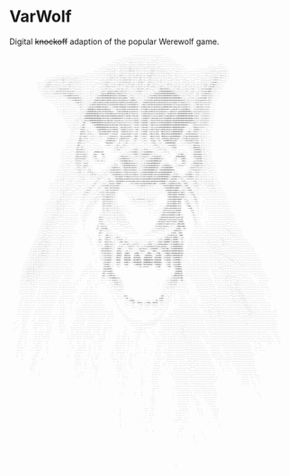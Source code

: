 # VarWolf
Digital ~~knockoff~~ adaption of the popular Werewolf game.

                                                                                                                                                                                                                                                                                                                                                                                                                                                                      
<sub>
  <sub>
    <sub>
      <sub>
        <sub>
          <sub>
            <sub>
              <sub>
       
                                                                                                                                                                                                                                                                                                                  
                                                                                                                                                                                                                                                                                                            
                                                                                                                                                                                                                                                                                                            
                                                                                                                                                                                                                                                                                                            
                                                                                                                                                                                                                                                                                                            
                                                                                                                                                                                                                                                                                                            
                                                                                                                                                                                                                                                                                                            
                                                                                                                                                                                                                                                                                                            
                                                                                                                                                                                                                                                                                                            
                                                                                                                                                                                                                                                                                                            
                                                                                                                                                                                                                                                                                                            
                                                                                                                                                                                                                                                                                                            
                                                                                                                                       ............................'.....                                                                                                                                   
                                                                                                                            ...................................''',,''...........                                                                                                                           
                                                                                                                      ..........''.'''','.'''..''..''.......',,,,,,,'''..............                                                                                                                       
                                                                                                                  .....,,,,'.',''''',;;;,,;,'',;,.','..',,,',,'',,,,'''''.'''...''.....                                                                                                                     
                                                                                                            ..........','',;,';;,,,,:::;,,,,,',;,,;;,,,;:;,,;;,;;,,'',',''''...',''.''......                                .        ....                                                                   
                                                                                                       ........'''','''''',:;;::;,,;::c:,::,,,;::::;,,,,;;;;,,:;,,,,;;,'''''.',''''''',,'''.....                         ...........''......                                                                
                                                                                                  .......'',,,,;;'',,;,.'';;,;:;;;;:ccc::c:;;;;:,';:;;;::::;;:c;,,;;::,,;,,,,,'.',',,'.',,,'......         .   ...........''''',,,,'''''''....                                                              
                                                                                              .........',,,,,,;::;;;;;,'',;;;::;;;;:cll:cc:,;:;;'';::;;::;::llc;:::;:;;;;;;;,,'',,'''',;,,,,'.........................'',',;:;;;;,,,;;;;:::;;'..                                                            
                                                                                      ................'',;,,,,,;;,;;;;,,,,:;:c:;:;:::c:;:c;';c;,;;;;::;:c::llcc::::;;:::;;;;;;;;;,''',;,',,,,'..''...............'''',;;::::;,;,,;;;::;:::::;,..                                                            
                                                      ............................................'''''',,,,;:;:c:::;;;,,;cccc:::;:;:c;:c:;;ccc:c:;:c:;;cccoc;;;c:::;;::;;;,,;;;:;,'',;;,,',,,'','....'''''''','',,,,,,;;,,;,,;;;::::::cc:;;,,..                                                            
                                            ........'',,,,;,;;;;;;;;;,,,,;;;;,,,,''''''.'''''''...'''',,,,,',:;;cccc::c:;;:cc:clc::;cl:;:c:cc;:llc::c:;;;:llc,,,,,;;,'::,;:;,,,;;,,,',::,'',''',,,'...''',,,''''',,,,,,,'',;;;;:cccc::cc::;,'..                                                             
                                         ....',,;;;;;;;:::::ccc::::;:::::;;;,,,,,,'..''''''..''''''',,,;;,,;:c::cc:::c:;;::c:;clccc:llc;:c:;;,;clc::c;,,;:cc;,;;,;;;,,c:,,:;',,,,;;',::;;;,''';::;,,,,',,,,'''''',;;,,;;,,;;;::cllcc:;;;,,,,..                                                              
                                 .........',;:cc:::::::::::::cc::::::ccc:::;;;;;,,'..''''''.''',,,,,,,,;;;:clccc:;;;:::;,:lc:clcccccll:,:c;,;:cccllc:'..:clc;;:;,,;;';l:,,:;,:;,,::',::,::;,'.,c:;::;,,,,;,''.',,,;;;;:::::::clodoc;;,;,''...                                                               
                                  .......';:ccccc::;;;;;;;;,;:;;,;:ccc:;;::::::,,'...''.'''''',,'''''',;;:cllc:;:;::cl:,;loc:cl:;c::lc:clc;:::cc:cl:;;,;loc:::c:;;:;,;:;,,;',cc:cl:,;::;::::,';::;:c;,,,,;;',;;,,;:;;cccc::ccldxoc;;;,,'...                                                                 
                                  ......',:cccc::;;;:;;;;;;::;;;;:::cc:;;;;::::;,,,'...'''''',;'''.',,;;;;:lllccc:cc:c;':l::::;;:cll;,;ll;;:c:lc:cc:;;;:ll:;cccc;,,;;:oc;;;;,;;;;::;:cc::cc:,,;;:c::,;:;::;,,;;,;;:::cll:;coxxdc;;;;,,,,'.                                                                  
                                  ....'',;::::::;;;::::::ccccccccccc::::::;;;;:;,,'...''.'',',,..'',,',:;;;cl::c:;;,,:::cc;:lc;;:c:;,',::;;;:cll:ccl:,;cl:,;;,;,''',:ldxdllodllc:;,,;;::cc:;,,;;;:c;;;;:cc:,'',;;;clcclooldkxl:;;;;,'''..                                                                   
                                    ...',;;;;;:::;;:::ccllllcllllccccccccc:;,,;;,,'....',',,;,,''''',,;cccc::cooolcccodoc:clolc:cl:;;;;:::::cclllcc:'';::,',,'';::::codxOOkkOOOOkkocc;;;;:c:;;:;,cl;,,;;cc;,,;;;;:clccoxxdddl:;;;;,.....                                                                    
                                     ..,,,;;;:;;:;::cclccllcllolllllooolcc:;;;;:;,,'..',,'';;'.',;;'';loxkxxxkOOOkkkkxxxdxdolllllc;;;;:::;:;;;:lc,,,',;;,.,;:;:looodxkkkOOOO0000OOOOkxo::;::;::;;:c,,c:;c:'';c;;::clcodooolcc::;,'.....                                                                     
                                      ...',,,,,,,,,,,,,,,;;;;:cclooddddoloooolc:,',,..,,''';;''',;:loxkOOOOOOOOOOkkkkkxxxxdodddool:,,:lc:;,',';:,',;;;,,,;cloodddxxkkkkkkOOO0OOOOkkkkOOkkxl:;:c:;;:::c;,::,';c::::loooollccllc;,'.....                                                                      
                                         ..........''...','..''',;cooooooddxxdolc;,,..,,,',;,'',:ldxxxxkkkkkOkkOkkkkkkxxxxdxxxdddoc,':oolc:;,';;,',,,::::cloddxxkkkkkkkkkOOOOOkkkkkkOOOOOOOko::;;,,:c:;;cc:;;;cclooooddl:clll:,.....                                                                        
                                             ...........''........'',;:cloddxxdllc,,,',,,;,,'':ldddoooddddxxkkOkkxxxkkxxxxdxxddooolcclodddol;,::;'';:lolloddxxxkkkkkkkkkkkOOOkkkkkkkkkkkkkkkkxolc;;cc;;:c;;ccclloooooolcccllc,.....                                                                         
                                                 .......'..............',,:cooolll:;,,,,,;;,,cddoooodddoooooddxxkkkkkkkkxxddddoooolodxkkkkxdoc:,'':loddddxxkkkkkkxxkkkkkkkkkkkxxxkxxddoollllodxkxc:cc:;::;;lolollolccccccccc;....                                                                           
                                                    ......'..''''''''.......,;:cll:,'.,;,;cloddoooddxkkkxdooollooodxkkOkkxdddoooollodxkkOOkkxo:'',lddxxxxkkkkkkkxdxkkkkkxxkkkkkkkkxollloooooloooddlccc;,,;;:loolcooc:cclccc:'....                                                                           
                                                      ......''''''''''........';cc:;'.,::oxxxkxxxdddddxxkkkxdl:;;;clodxkkxxdddddocloodxkkOkkxoc;:looddxxxkkxxxxdodxkkxxxxkOOOkkxdollodxxxoollloodxdlcc;,,;::loooloolc:ccccc;.....                                                                           
                                                       .....',,,''''...'''.....';c::;,:ldkOOOOkkxxddddodxkOOkxdoc:::::ldxxxxxdddoloooodxkkkxdo:,:cllodddxxxxdxdooxkxdodkOkkkkdol:coxkkxdlclloxkkOOOOxl:,,:clllllloolccclll:,.....                                                                           
                                                        .....',,'.......'''....';;;;;;cxO00000OOkkxddooodxkkkkkOkxoc:::cldkkxddddddoooodxkkxxo:,;cloodddxxddddoldxxdoxkkkkkxoc:codkkkxoccodkkOO000KKK0kc;colclloolccclllll:,'....                                                                           
                                                           ...''........'''...',;:;;:cx0000000000OOkxdooooxxkkkkOOkkxdoloodxxdoooddoollodxxxxo:,,:lodddxxdooooloxxxdxkkkkxoc:cdxkkkkxdccdkOOO000KKKXXXX0o:llolllc::clllllc;,'...                                                                            
                                                             ...........''''',,,;:;,ck0O00KKKKKK000OkxdddoodxkkkkkOOOOkxddoddolllodddollldxxdoc,':lodddxdoollcoxxxxxxkkkxlcldxkkkOkxdllxOOOO000KKKXXXKXXOlcoool:;:cclllolc;'....                                                                            
                                                              ...........',,,;,,;:;,lOOOO000KKKKK0000OkxddolddxxxxddkOOOkdddolccccoodolccloxxoc,,:loddddolccldkkxddxxxkxoldxkOOOOkxdooxOO0000KKKKKKXKK0KKxclool;;:cccclolc;'....                                                                            
                                                               ..........',;;;,'';;:xkxxxxO00KKKKKKK00Okxdoooddoddollodxxdxxxoc:ccclolcccloddol;,coodddol:;ldxkxolddxkxdoxkkOOOkOkxddkOO0000KKKKKKKK00OOOxlc:lc;cccccllllc;'...                                                                             
                                                                 .......',,,,,'',;:odl;,',:ldO00000000Okkxdooddoldxxdolllodxxxollllcccc:cclddxd:;codddddl;:odddocoxxxkddxkkOOOOOOkxdxO0000KKKKKKKK0Okxoooxdlcc::cccllllll:,'...                                                                             
                                                                  .....',;,,,,',,:odl,.    ..,lxkO00000Okkkdodxdlodxkxddlcldxxxdolooccc:::coxko:;codxddoc;:lddolcoxxxxdxkOOO0OOOkkdok000KKKKXXKK0koc,...,lxollccccllllllc:,...                                                                              
                                                                   ...',;,,,,,,,;lxdc;'........'cdkO0000OOOkddxxdoodxkxd:,:odxxdolloollc::coxxl;;:odxxdoc::loolccoxkxddkkOOOOOOkdoodO00KKKKXXXKkl,......'cxdooccccccc:;,,'....                                                                              
                                                                    ..',,,''..',cxkoc:;;,''......;oxkOO000OkxxxxolldkOkdc.'codddolllolllc::ldoc;,:ldxxdoc:coddolldkkocokOOkkkOkdoooxO00KXXKKK0x;...':c:;,;dkddocc:;,''.,;,...                                                                               
                                                                     ..',''....,oxdoc;;:cc:;,,''..,lxkxxkOOkxdddlccokkxdc..:odddxdllolllc;:lol:,,:lodddo:;coxxoclxkkl'cOOkxxkkxoloxO00KKKXK0Od,',;:ldoc;;coooll:;:;,'',::'..                                                                                
                                                                     ..'''''.'':ddlllc;:cclc:;;,,'.,lddooddxdlc::cloxxdl:..:oxkkxxoodolc;;cool;',cloddoc;,cdkkocldxkl.;OOOkxkkkdlokO00KKKK0ko;,;:codxdlodoodxo:::;;;;;;;''..                                                                                
                                                                     .'''.'...'col:cooc:::::c:;;,,..,cc:::::;;:coxkxoolc;.,dxxxxxooddlc;,;lddc,';:clool:'':dkkd:clokd..dOOkkkxxxodkkO000Okdc,,;cldxxxddxdoodddc:c;;;;;,,'...                                                                                
                                                                   ...........;doc:;cllc:::;;;;,,,'...,,'...,cdxkOkxolcc'.cddoddlclol:,',:odo;.',;:llll:'';ldkxl:cloxc.,dkkkOkxxddkkkkkxdl:',;cloddxxxxxdoooooc;::;;;'.''....                                                                               
                                                                  ............ldolc;;;;:;,,''...........  .;oxkOOkxdoc;..'clllc;:loc:,.',:ll:....';:ccc:'.';lodoc;;:lo:..cdxOOOkkkkkxdoc:,'';;::loodxxddolllxxo:,:c;,'''.....                                                                               
                                                                 ............cdlcc;;;,''''.........       'cdxkkxdo:,'..,cc:,,,:loc:,..,;;:,......'',;::,...;lool:,,;:c:..,ldxOOOOOOOd;.....',,;;;:ccccclllldxdc,,:;,,'''....                                                                               
                                                                ............,ddl:;,,,.......  ........    .;:ccc:;'...;clc;,,;clc:;,...'''............''.....,:cllc;,'';:'..';:oxxxkkxl'...........'',;::ldkxxxo:,;;'','.....                                                                               
                                                                ....''.....'col:;ll:,...... .............  ..........;ccc::cc:;;,'........',;,'....',,,,''....',,;:cc:,,;:;'....,:loodd,           ...,,:oddddxdl;;:;,''....                                                                                
                                                             .......'......:dolcldlc:;'..........',,'....         .',;:cccc:,.......'',;:llool:,,;::ccccc::;,''..',;:cc:::cc;,'. ..,;:,. ........    ..'::ldddddoc::c;,''....                                                                               
                                                           ............''..cxdoloolcc:;;'.   .,ldkOkxxxdc.       .....','........',;;:ccloddoc;,;;:cloodddddoc:;,'.....,;::c:::;.    ..............   ...:oxxdoddl::::,'''...                                                                               
                                                           ........''','...lxollccloolc:,.   'oxkx:..':odc'.              ..';::;:::;;;:cloddl:;:ccodddddolcc:::::;,'... .....'''.    .':cclddl;....   .'cdxkxdddoc:c:;,'....                                                                               
                                                           .......','''...,odooccoxxddl;.. ..,cdxl.    ,lc;..          ..';ldkkxxolc:;;,,;:cll:;:cclooolc:;;:cldxxkkxdl:,'.    ...   .;dOOk0KK0Oo.    ..,:odxxdddoc::;:;'....                                                                               
                                                           ......',''',''.;ooolllooooc:,.. ..',:cl;....;:,'..        ..',;coxkOOkkxolc:;;;;;:::;;:ccc:::;:codxkkOOOOkkxoc:,..      .':lc'...ck0kd;...  ..';clododdl:;;;;,.....                                                                              
                                                            .....''',,,'.':lllllc::;;:::;.. ...';:ll::cc:;;.        .'''',:ldxkOOOkxdolcc:::::;,;::;;:cclodxkkOO0OOkkxd:'.....    ..':l'    .okdc;,.. ..,;ccclooodo:;;;,,'.....                                                                             
                                                           .....'',,,'''.';cllllc,':lool:'. .  ....'......       ..',;;,..';loxkOOOOkxdooolcc:;,,;;;:lloddxkOOO00Okkdl:,',;;;;,'.  ..';,....;looc,'. ..,:ldddooooooc,,;,,,''....                                                                            
                                                          ....''''',,''...,;clllc,,loooc;....                 ...,;:cllc:,'';cdxkkOOOkkdodolc:;,,;;cllooxkOOO00OOkxdl:,;clodddxkxl,...,;:cclccc;'.. ..';clccodolllcc:;;,',;,.....                                                                           
                                                         ...'..',''''......,:ccc:,;llc;'',,'..             ...',;:ldddoollc;,:odxkkkkkkxdodoc:;,,::cloddxkOO000Okxdl:;:ldxkkOOO0OOkl.  .......     ..;cooolclllcccc::;;,',,,'....                                                                           
                                                        ......',,'''...'.''';:ccc:::;,'';lc;'...       ....',,;:coxkkxxdolll;;codxxxxxxxdoooc:;,;:cloddxkOOO00Okxol::ldxkOO00000Okkko,.           ..';:cccloocclc:;;::,''',,,,...                                                                           
                                                        .....',,''''..'.',,',;ccc:::,',:clllcc;,'.......',;;::::coxxxkxddoooc:clodxxxxxxxooolc:;:ccodddxkOOOOOkxdollodxkO0000000Odl:;;,'..      ..,:lllc:::clccl:,';::;,,''','....                                                                          
                                                       .....',,,,,'..'''''''',;;:::;,,:::::cclllc::;,,,;::;;;,'',;coodddddoolcclodxxxxxxxdddocc:cllodddxkkOOOkxxdoodxkOO0000000ko:,:clllc:'....';clodddol:::clcc:,,,;::,,,,'''.....                                                                         
                                                      ......,,,,.'''',,,'''..',;;::;,,''''',;;::;,,,;::;,,,'.......,:ldxxdddolllodddxxxxxxxxollccllodxxxkkOOkxxxxxxkkOOO00000Okl;;loddddxxoc;,;ccccloddooc::cc:;:;;;;::;,;,,,;,....                                                                         
                                                     ......,;;,'.'',,,,,''.'..,,,;;;,.....''.....';cc;''''..,:cc;,..'codxddddoooooddxxxxxxxxdoollooodxkkkOOkxkkkkkOOkkkO00K0kdc;:odxxdoc:;;:lc;,,::ccclccc::cc:;;;;;,,;;,,,,,;;'....                                                                        
                                                    ...'''''''''..'',;,'...''',;,,,''..........';c:,......''',coollc;:lddxddddolloooodxxddxxxdoloooddxkkkkkxkOkkkkkkkkO00K0xl;,coxxkkxo:;;,',colc:;,,,,;:ccll:,,;;,,,;;;;;;;;;;'.....                                                                       
                                               ........''''.'''...,,,,'..'''''','''..........';cc;'...',:c:;;,:oooooc:lddddl:;,''..',;clcclodoolooooddxdddddxxdddl:::coxO00x:;coxkOOkocoxkxo:,:lddc,'...,:cllc,,,..'',;;,;;;;;;,.......                                                                     
                                               .........'''.'''..,;,'''''''.'',,,'........',:cc;'...,::ccclodoclooloocodol:,...........'''',;cc:cooollcc::cc:;,'.......',ldxoodxOOOkoldkOxdol:,,codl:,..',;ccc;,'....'',,;;:c:;;,''....                                                                     
                                             ..........'''',,,'',;,,,'''''.',,,'.......';:cc:;'...,:c;''.'cooo:coolloooool,..................',;;:::;,,,''...............,:oxdxkOOkdoxkOOk:.,::;;:lodo;...',::;,........',,,;;,;;,'.....                                                                    
                                              ..  ....'''',;;,,;;;,'''',,,''''.......,:cccc:,...':;'.',:;,:looc:looloolll;.................................................;odxOOkdoxOOOko;,:ccc;;:clddc'...,;'..........',,,,,',,'.......                                                                  
                                                ......'''',,,;;;,,,',,,,,''.........:lccc;,....,,'.':ccclc:loolccooooc;,..     ............................................',:dOOkodO0Okdcclddol:,',:clooc'..,,...........''','''''.........                                                                
                                               ......''...',,;:;,,,,;,,'''........':cc:;,.....''.':c:;:clc:cloolclllc;,.         ....................................     ...'oOOkxk00Oxlldddddl:;'..,:cloo;..'..............''''''''........                                                               
                                               ....'''...',,;;,,',,,'.............;:;,'.....'..,;;;;:;::lllldooolllc:;..           ...';;,''.'''''..........',,,'..          'okkkxk00Odoxxxxooo::;....,::lo;...   ............'''''''........                                                              
                                               ..''''.'',;;;,,,,,,,''.........  .,;,'......''';:;::;'.':oolloooollc::;..            ...,:c;;:cclllccc:::;;;;;;,'..          .,oxkkxk00kodkOOo'.;cc:,....,:clo:..      ..........'''..........                                                               
                                             ........';;;;:;,,,,'','.......     .,'.... .'',;,';c:'..  ,oollllllllc:;;,.             ...';;;,,;;;,,;;::::cc:;;'..           .:oxxkxk00kxxOOk:  .:lll;....,:cll,.   ... ........................                                                             
                                          .........'',,;;;;,,,,,,,'.......      .'...  .',;;'';;'..    ,oolcclloll:;,,,'.     .       ...............''',,,,,,....    ...  .'ldxxxxO0Okxxkxd'  .':loo:'...';:l:.    ..  ..............'.........                                                            
                                           .......','',,;,,;,,,,'......        ..'..  .,;;,.';'.       ,olc:ccllcc:,,,,;,.......           ....... ......''......    .....,:lodxddxO0Okxxxxo.    .;lddl,...',:;.   .  ... ...........''.'........                                                           
                                           ......''''',;;;,,,,'...........     ..'.  .;::,.',.         ,ll::ccc::c:;;;;;;;,'......                      ......      .....;codxxxodxkkOkxxxxd'     ..:odo:.  .',.  .   ...................''......                                                           
                                          ......'''',,,;;,'''''...........     .... .::,'....          'cc::ccc;;;::::;;;:;,'.......                      ..  ......''..;ldxxxxooxxxxxxddddd'        .;loc. ..,. ..    ......................'....                                                          
                                         ......''',,,,,,,',,'''...............  .. .,;,.....         ..,:c:;::::,,;;;;:c:;;;,'..   ...                    ..  ........':ldxxxxdodxdddooloodl.         .'co:....  ..      ....................''....                                                         
                                         .....''',,;;,,;,',,,'................  ....,,....          '::,;;;;;;;:;,,,;;;:::;;;;,..                              ...  ..;cdkkxxxooddddolcloddc;;'.       .,cl,...  .       . ...................''.....                                                       
                                        ....'',,',;;,,,'.''''...............    ..'','..           .colc;',,,,,;;,,,,,;;;:::::;;'.                                 .';cdxkkxdolodoodolloooolod;.        .,c:.....     .  .. .....''.......''...''.....                                                      
                                       ....',,,,,;;,'''..'....................   .,,'..            .lolo:...',;,''''',,;;;;::;;;;,.                               .,cldkkxdollooolooooollloxkk;          .;c;...          ... ...''........''''''.....                                                      
                                      ....',,;,,,;,',,''''....................    ''..             .clcc:,....',,,'.'''',,;;,,;;;,,..                            .,codxxdolllooollloodlc:lOOk0l.          .c:....     ...  ..................',''......                                                     
                                      ...',;;,,,;,',,''''.......''........ .      ...             .:c:loc:,......'......'',,,,,,,,,''.                          .;cloddollllooolcccllc;;oOOxxO0l.         .;:'....    .......................''''........                                                   
                                     ..'',,;;,;;,,,,'''..........'.......          ..            .cl,'oxlccl;.   ..........''''',,,'''..                      ..;cllloolllooocc::::;,'.:k0OdcdOOl.        .',.......  ...................',''''''.........                                                  
                                    ..'',,,;;;,,,,'''...........''.......          ...          .co;.'loooodd;..    ...........''''''''...                   .,:::cccccllll:;,''''....:dxk0o';cld,        ..... ....................''''..'',,,,,............                                               
                                   ..',,,,,,,,'',''..........''''...........                     ...'do:c:,,;;:;'..       ..................              ..';;;;;::::::;;,'.......,ldxdoxkkc....        .... ................''....''.'.....',;;,'''.........                                              
                                  ...'',,,,,''','...........'''..............                      .oxl;'. .;;,;:,'.....         .............        ......''''''''.......  ...';lxkdl,.:kKK:          .... ......'''.............''.........'',;,,;,'.......                                              
                                 ...'',,,;;'',;,'.''.......',,,.........               ...         ;l;,.  .ldlc:;;,'..','...                        .............      .....';clldxdllxo',xOKO;        ................''..'....''.','.''.........',,,''.......                                             
                                ...',,,,;;,,,;,'''''....''.,;'....'....                 ....       .::'.  ,odoll:,,'',clll:,'......                              .....,;,,:ldxkxoolcdO00o,;:coc.      .................'''.''....',''',,;,..'.........'''.......                                            
                               ...,,'',;:;;::,,,'''.'.....',,.......... ..               ....    ..,oxc. .:oolcc:;'',;::clloo;',;;'......................',,'....'',;clc;;okO00Oo;;okOk0k,':ll:'.   .....  ..........'''',,'''''.',,.'',;;,'''''''......'''........                                         
                              ...'',,;;::::c:;,,,''......',,'............                ....    .':ol:. .cdollccc;,,;'..,cdoc:cooc;,''''',;;;,,'....'',;:cc;'','.,clddl:lk000Okl:lodkk00c.;clc'.  ....... ............',;,,'',;,',,'..';:;''..'''..................                                        
                             ...'',:c:;::;;::;;,,..'....'';,.............                 ....   ..,::;. .oxdlllccc;,'.  .,::cccclolc:;:cccccc:;,''',;;:clddl:::;;clxOOdoxOOkoc:clldxO00Kkllodc.   ...... ..............''',;,',,,,,''..,;;,'''''......................                                     
                           ...',,,;:;;:::;:c:;'''........,,'........ ...                     .    .'..':,,oxddolcc:;,.  ,lc:cc:,,,:loolllc:::cc::;;;cclloooddoolclodxxxdxkkdc;..;cldkO0KK000ko;.   .....................''..,,,',,,;,;,''''..'''''........................                                  
                          ...',;,,,;:;;;;:::;,,'....'...;,'......... ..                      ..    ..':xocdxddollc;,'. 'dxdl:;.....,colc:,....;looldxolc:;;codddddol:;:lxOxld0d,;loxO0KKKK00ko;.  ......................','..';,',,,,,,''.......''''''''...................                                 
                         ....,;;;,,;;,;:cc:;;;,....''..,;'..............                     ..     .'ldlldxxdoolc:,'..lkkxo;...;xx:,;:;'..';,.,ldxxo;...;,.'cdkdc,,:'.,odoo0XKdcodkO0KXXK0kdxc. .....   ................','..',,,,,,,,'........''''..''''''...............                                 
                        ....',;,,,,,,;:cc:;;;;,'......',,..............                      ...    .':lcldxxxdolc;'..'dOkkd;. ;kXN0l'....ck00d'':c:'..:kKKd'.;:,'lOXO,.;::oOKKOlldkO0KKXKOdoko......... .................'....'',,'',;,,,,.....''''''''''''.................                               
                        ....,;,',,,;;;:c:;;;,,'.......','..............                             .',;:oxxxxdooc;'..;kOOkd; .d0KXX0l. .:xkO0Kk,....cO0XKKKd...,xKXXNd..';oxO0KdcoxO00KKKOodk:...............................''.,,'..''',,,,,,'...',,'''''''..................                             
                       ....',,,,;,;:::::;,,,'''....'.''.',.......'....                           .  .';,,lxxxxddoc,'..:OOkxl' ;k0KXXK0: .dkkO0XNx. .cKNNXXXK0:.,OXXXXN0,.;cldx0Xk::oxkO0000xl;......   ..... ..............'...'.',''.......'',;;,'..'''''''''..'...............                            
                      ....',,',,;;;;::;;,,,'.''......'..,'... ..........                        ..   .;::lxxxdddoc,'..cOOkd:. :k0KK00Ol.:kkk000XXc 'ONNNNNXKXd,xXKKKKXK: 'clldOXO;,loxkOO0Ko';,......   .......................''.',,,,'...'...',;;;;,'',,''..'..'................                          
                    .....',,',,,::;;:;,,,,'',,.....''...,'..............                  ..    ...    .,lxxxddoc:,'..:kkdl,. ;xOO0ko:..ckkO0000Xd.;KNNNNNNXXxck0O0KKKK; .':clxKk;'cooxkO0Kx;'......... ....... ...'................',,;,..........'',,''',,'..'...................                         
                   .....',,,,,;:;;,,;;;,,;'........''..',..........  ...                ....            .lxdddol:;,'...oxl;.  .cxOkc.   .:lxOK00Nx.lXXXXXK0Okc';ldOKKKk'   .:coOx'.:ooxkO0Kk,......'................................',,,,'............'''''',',,'''''..............                         
                  ....',;;,,,;;:,,;;;:;,''.........''..,'..............               ........          .oxookOxc,'..  ':;.     .;,        .'::;oc.;olloo:'..    ,oxkO:     .,lOd..':ldxO0K0c........................'............'..,,,,''''''''''........'''''''''...............                         
                  ..'',;;;;;;;;;,,,,,,,'...........,'......... ........             ......... ...   .   'dxookKKOl,.                                              ..,,.       .,.  .':ldk0KXx.......................','...  .........''',,''''..''''','.............................                        
                 ....',;;;:::;;;,,,,,,'............''....................         .................... .cxolloxkkkl.                                                                .,lkKKKK0;  ..................'''''...   .........''.'''',,'''..','.''............................                      
                 ...',;;;;:;;;;,',,,,'............''..'..................        ........ ...... ..    'ddc::cooddxo,.                                                           .'..o000Okk0l. ...................''.....   .....  ....'''''',,,,''','.............  . ...............                     
                ...,,,',;;,,,,,,'',,'.............''........   .........        .....     .........   .:doc:,;coddxxxl'...                                                       .;;oOOkkkkk0d. .............'..........'..    .... ......'',;,,,,,,,,''....'''.....  .    .............                    
                .','''';;,,,,,''',,'.............','''....  .  ........        ...       ....... ..   .:l:;,'';cloddddoccc;.                                                 .'',;:lxxxxdlcoOk,..     ...................'..   ............';;'',,'''''''......'''......      ............                  
               ....'',,;;,;::,,'''..............','',....   .........       .. ..      .....  ..    . .::'.....;;:cloolc::;;,.                                             .,;:;:clooolol,';ok:...     ..................'''..  ....... ...';;,.',,'''',;,'.......,'. ...       ...........                 
               ......,'''',;,',''..............','..'.... .............  ....          ....  ..    .. .....    .,,;:lloolc:;;.                                     .     ...',;;clllllll;..',:,....      ..............''''.''. ...........'',,'.','',,,;;,'......''........   .........                    
               .....'....''..',''... .........',.......  .............. ...  .          ....    .. .        .. ..,,;:clllc:;;,.                                    .    ....,:::ccc:ccc,............        .....'.......','.,.. ...........',,,,',,'';;;,,'................... .........                   
               .............'''.... ..........'........ ...................           ..  ....  ..           .. ..'',;:::::::;.                                         ...',;::;;;;;;'...........          ....'.........''..'..  ..........',',;,,,,,;,,,'............'.......  ........                  
               ............','...  ...  ....''...'....  ....................        ....  .....                ......',,,,;;::.                                         ....'''''''''................        ..............''.''.. ...........'..,;,'';;,,;,''....'.............  ...   ...                 
              .............''...  ...  .....''............  ....'. .........      ...... ..... ..              ... ......''','.                                         .'.........''.  .............         ..............'''.'................',;'.''',;;;,.......................  .   .                
              ..................  ... .....','...........   ............       .............. ....               ..  ............                                    ...,;.....''......    ... .  ...           .............''.................''';,,'.'';::;,,......................  .   .               
                 ..........'...  ...  ....',,..........  . ......... ...     ....  ...............                ..   ..... .;ooo:.                                 .:okl...',,''.  .     ......     .     ..  ..............'''...............''',,,,'.';:;::;'....................      ..               
                ..............  ..........''..........   ...........  ...  .  ...  .......... ......  ..           ... ........':od;.':;.                       ... .okkd;......'.   ..    ......    ..... ..    .............',;,''.........'.....,,,,,..,,;;;;;,'.......  ..........     .                
               .......................................  ....... ..  .....     ..  .  ............. .....            ...        ..';.,okOOo;...'...   ..',,'. .',:xd',looc.........   ...   ........    ......     .....''.....'',,...........'.....',,,,.',,'';::;,'..............''....                    
              ....  ......... ...  .. ...'...........   .......   .. ...    ..   .. ....................              ..       .......,:lol'.lddxxc..:clodd;.cOkodx:.';:,.......    ..  .. ..........  ........   .....',.''''..','''..............''.','.''.';:::,,'..............'.......                 
              .... ........ ....   .  ....'........     .  .....      .           .......... .............             ...      ..... .....  ..'';;..',;::;..';;,;,...''... ...          ............... .... ............''''...,,,'....'. ...........''.....',;;;;,,''....... ............                
             ..................   .................    .  .......   ...   .  ... .........................              ...    .       ...... .....  ...'..  ...'......... ...            .........'..........  .........'''......,,,'..................''.''...';;;,;;,'....... ........ ..    .           
            .................  ................. ..       ......     ..   . .............................. .     ..      ....            .     ...   .....    .......... ....       ........................... .   .....';,.'''..,,,,''................',,''''..',::;,,,,....... ....''....    ...         
             .. ...........    ............ .....          .....     ..    .................................... ...        ....     ..                         .....    .'.     .   .........''.................    ..'..';;'','..',:;..''...............,,''''''..,::;;,,,...........''...........         
            ... ..........    ............. .....     .   ......  .        .........  .. .................. ........         ....            .               .....    .',.     ...........'...''..........................',,,''..',;,..'.'..............,,.''''''..,;;,,'''.................. ....         
              . .........     ..    ........... .. ...   ......             ........... ...................  .......          ......                               ..','.   .  ..........'.''...'..........................',,....'..''''.''..............'..'''','.',,'''''........................        
                 .......     ...   ............  ....    ......          . ............ ..................  .... ..             ........                       ....,,'..  .........  ...'''.''..'...........................''..'..''',,...'................'''''''..'..'''......................           
            ..   ......     ....  .............   .      ......          .............  ..................  ... ..                ................      .......',,,'.....................'..'''''................... ........''.....',','...'........'........,'.','.'.....'''....................          
         ..      ......       ........... ........       ......         .............   ................  .... ..                    .....................'',,,,'..   .....................''''''....................  ......'''.....','''..''.......''........'..,,.........''....... ............         
             .    ....        ..........   .... .        ... ...        ......  ....    ...............  .... ....                     ...........''''''''''''...      ....................',,,''.....................  ......''......''.....'..................'..'...............................         
           ..    .....       ......  ..     .. ..         ..  ..     .............. .. ................  .........              ..         ..................          ....................',,,'''....................  ......''...................................................................         
        ..       .......       ...   .. ..  .....         ......      ............ ...  ....  .. .....  ......  ..              ...         ..........        ..     . ....................'',;,...''.................. .......'.''.......................................... ......................        
                ........       ..  ......  .....          ....    .   ..   .... .... ......   .......   ...    .              ...       ..............      .. .    .......  ...  .........',,;,'..''..................  ........'''.........'...'.......................... ............    ........       
                ... ...       ..........  .....                   ..  ............. ............  ..... ...             ...   .... .         ....     ..     ....   . ..........  ..........'',,,'.......................  .....'''''........''..''.................. .......................  ......       
               .... ..        ........ ........                   ..  ............ .............     .. ...            ....  ..... ..       ....       ..       .. ..  ..... ........... .....',,''.............  ........ ........'..........'...''...................... ...... ............  ......      
              ..... ..        ...  ..  .. .. ..                   ........  ... ..  ........ ..    ........            .... .....  ...     .....         .      .. ..  ...... ......... .......','..,'......'''..    .............''..............'''.................. ... ...................  .....      
             ....    ..      ...  ......  ....                     ....     ....   ...       .. .. ......             .... ......  ..  ..   ..                   ............ ......... .......'''...,'...........    ............''................,..............  .. ....... .................  ....     
             ....   ..       ..  .....     ..                    .  ...     ....  ...     .  .  .. ...               ............  ..  .  . ..                   ...............................'''..''.............  ......................... ...',................      .  ....       ....   .   ...     
            .....   ..         .......      .                       .. ...   ... .....   ...    .  ... .             ........ ...  ..  .   ....                  ........  .  ...................''..'''......'......       .......................','.................    .    ...       ..          .     
            ........        .. ..... ..     ..                      .  ..   . ........   ...   ..  ....   .         . ....... ..   .         ..      ..           ....    ..  ........ ...........'.'..'...............    ...........   ...........''.................     ... ...     .                   
            ... ..        . ..  .....       ..                      . .    ............  ..    .    ...            .  ......  ..  ..       .   .     ...    .     ....    .. ....................''''..''...............    ..........   ............''................     ..  ..  ..                      
            ..  ..  .           ....        ..                             ........      .     .   .             ...   .........  .  .     ..  .     ..     .   .... ..  ............ ............','..','...............   ...........   .......  ...'..................    .                              
           ..   . ..          .....                               ..      ......  .     ..   .  ....             ....  ..  ....      .......                .    ......     ........  .............''..''.................. ........ ....  ......   .'......................                                
          ...   ...         ..... .    .                          ..     .......        ..  ..  ....             ...  ..  ....  .    ...  ..                     ...... ..  ............................'.'................. .............  .........'...................                                   
                 ..         ....      ..                                   .....  .   .     ..  ...       .       ......  ....  .    ..                        .  ..... ..  ....................  .''...'.,'.........'.......    ....................'....................                                  
                            .... ..                                        .....   .  .     ..            .        ..  ...  .   .   ...               ..       .. ....      ............  ....... ..'''..'''''.. ............     .  ...  ........ ........................                                 
                            ......                                        .......   ...      ..     .                  ..  ..  ..   ...             .          ......   ....  ..........  ..'........''''''..,'. .............       ...  . ...    ........................                                 
                          .....                                           ...  .     ..      .....                    .......  .     ...            .   .      .......  ...   ..    ..... ........ ..'''''...''.......'.........      .. .  ... .   .. ....................                                 
                          ... .                                           ..         ..    .   ....                   ....... .       ..                .     .......        .      .................,'''''......................        ..  ..  ..    ....  ...............                                
                          .. ..                                           .     .          .    ...                   . ..... .  .                .           ........          .   ..............  .''....'.............'..  ..         ..   .  .      ......................                              
                             .     ..                                        .  ....       .    ..                       ..  .  .. .              .          ......... .        ..... ............. ..'....'''..............  ...        .              ................. ...                               
                           .       .                                      .  ..  . .            .                       ..   .                   .    .      ...... ..            ... .....................''''...'.......'......                        .  .............. .....                            
                                                                          .  ..                 .                       ..    ... ..             ..   .      ......                ............................................. ..                          .......  ....  ....                            
                                                                                     .          .                     .       .   .              ...         ......        .         ...............  ......'...'..................                          ........   ..    ..                            
                                                                                          .         .                    .   ..                  ....       .......                   ..........'.......'...'.......'.............                            .......   ...     .                           
                                                                                                     .                  ..   ..                  ...         .... ..                  .. ......''..... .''.....................                               .... ..    ...     .                          
                                                                                                     .                        ..                 .            ... ...                 .........''............. .................                                    .      ..    .                          
                                                                                                             .                                               .......               .. ................   ...... ...'......'......                                           .                               
                                                                                               .                             .                    .          ...   .                    ............... . ....... ................                                                                          
                                                                                               .                          .  .            ..     ..           .                     .   ................  ... ....  ...............                                           ..                            
                                                                                                                         .   .             .     ...         ...                   .   .................. ..    ..  .....''. ......                                            ...                          
                                                                                  .                                                               .        .....                   .     .. ......... ......     .  ...............                                              .                          
                                                                                                                                                          .......                        ... ........  .......        ...........                                                                           
                                                                                                                                                   .        .....                       .......... ..     ......        ..........                                                                          
                                                                                                                                                    .       .. .                        ........... .       .....        ........                                                                           
                                                                                                                          .                                ... .                         ..........  ..      ..            ........                                                                         
                                                                                                                          .                          ....  .....                           .........         ... ..         .........                                                                       
                                                                                                                          ..                         ...   .....                      .  ...........         ...  .           .......                                                                       
                                                                                                                          ..                          .   .. ..                       ......  ..  ..           .. ..           .....                                                                        
                                                                                                                         ...                          .   .....  .                     ...... ..                  ..            ....                                                                        
                                                                                                                          .                       .   .    ...                          .....    . .                             ..                                                                         
                                                                                                                          ..                      .        ..                       ..........  ..                                .                                                                         
                                                                                                                           .                            .  .                         ...      ... ..    .                 ..                                                                                
                                                                                                                          ..                                .                                                                       ..                                                                      
                                                                                                                          ..                                                              .  ..  .                                   .                                                                      
                                                                                                                                                      ..                                  .....    .                                  .                                                                     
                                                                                                                                                      ..     ..                           ...                     .                                                                                         
                                                                                                                                                             .                          ..          .             ..                                                                                        
                                                                                                                                                                                        .   .            ..        ..                                                                                       
                                                                                                                          .                                                             .                ..          ..                                                                                     
                                                                                                                                                                                                          .                                                                                                 
                                                                                                                                                                                                           ..                                                                                               
                                                                                                                                                                                                                                                                                                            
                                                                                                                                                                                                                                                                                                            
                                                                                                                                                                                                                                                                                                            
                                                                                                                                                                                                                                                                                                            
                                                                                                                       .                                                                                                                                                                                    
                                                                                                                                                                                                                                                                                                            
                                                                                                                                                                                                                                                                                                            
                                                                                                                                                                                                                                                                                                            
                                                                                                                                                                                       .                                                                                                                    
                                                                                                                                                                                      ..                                                                                                                    
                                                                                                                                                                                      .                                                                                                                     
                                                                                                                                                                                                                                                                                                            
                                                                                                                                                                                                                                                                                                            
                                                                                                                                                                                                                                                                                                            
                                                                                                                                                                                                                                                                                                            
                                                                                                                                                                                                                                                                                                            
                                                                                                                                                                                                                                                                                                            
                                                                                                                                                                                                                                                                                                            
                                                                                                                                                                                                                                                                                                            
